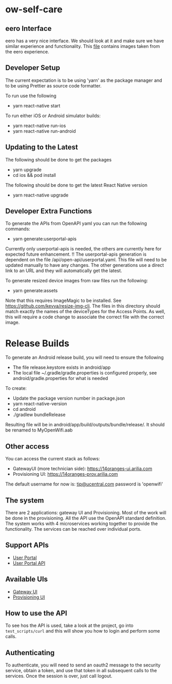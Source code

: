 # ow-self-care

## eero Interface
eero has a very nice interface. We should look at it and make sure we have similar experience and functionality. This [file](https://github.com/stephb9959/ow-self-care/blob/main/eero-app.docx) contains images taken from the eero experience.

## Developer Setup
The current expectation is to be using 'yarn' as the package manager and to be using Prettier as source code formatter. 

To run use the following
- yarn react-native start

To run either iOS or Android simulator builds:
- yarn react-native run-ios
- yarn react-native run-android

## Updating to the Latest

The following should be done to get the packages
- yarn upgrade
- cd ios && pod install

The following should be done to get the latest React Native version
- yarn react-native upgrade

## Developer Extra Functions
To generate the APIs from OpenAPI yaml you can run the following commands:
- yarn generate:userportal-apis

Currently only userportal-apis is needed, the others are currently here for expected future enhancement. !! The userportal-apis generation is dependent on the file /api/open-api/userportal.yaml. This file will need to be updated manually to have any changes. The other generations use a direct link to an URL and they will automatically get the latest.

To generate resized device images from raw files run the following:
- yarn generate:assets

Note that this requires ImageMagic to be installed. See https://github.com/kevva/resize-img-cli. The files in this directory should match exactly the names of the deviceTypes for the Access Points. As well, this will require a code change to associate the correct file with the correct image. 

# Release Builds

To generate an Android release build, you will need to ensure the following
- The file release.keystore exists in android/app
- The local file ~/.gradle/gradle.properties is configured properly, see android/gradle.properties for what is needed

To create:
- Update the package version number in package.json
- yarn react-native-version
- cd android
- ./gradlew bundleRelease

Resulting file will be in android/app/build/outputs/bundle/release/. It should be renamed to MyOpenWifi.aab

## Other access
You can access the current stack as follows:
- GatewayUI (more technician side): https://14oranges-ui.arilia.com
- Provisioning UI: https://14oranges-prov.arilia.com

The default username for now is: tip@ucentral.com password is 'openwifi'

## The system
There are 2 applications: gateway UI and Provisioning. Most of the work will be done in the provisioning. All the API use the OpenAPI standard definition. The system works with 4 microservices working together to provide the functionality. The services can be reached over individual ports. 

## Support APIs
- [User Portal](https://github.com/stephb9959/wlan-cloud-sub)
- [User Portal API](https://github.com/stephb9959/wlan-cloud-sub/blob/main/openapi/userportal.yaml)

## Available UIs
- [Gateway UI](https://github.com/stephb9959/wlan-cloud-ucentralgw-ui)
- [Provisioning UI](https://github.com/stephb9959/ow-prov)

## How to use the API
To see hos the API is used, take a look at the project, go into `test_scripts/curl` and this will show you how to login and perform some calls.

## Authenticating
To authenticate, you will need to send an oauth2 message to the security service, obtain a token, and use that token in all subsequent calls to the services. Once the session is over, just call logout.